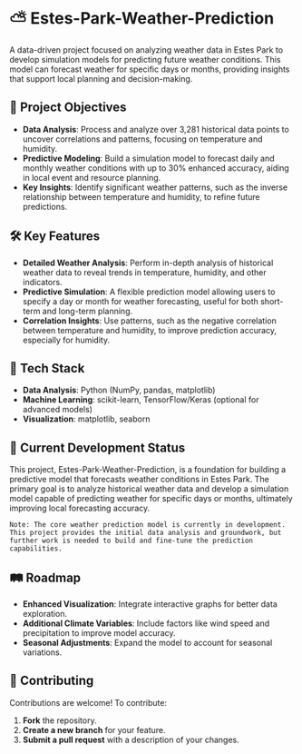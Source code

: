 # ⛅ Estes-Park-Weather-Prediction

A data-driven project focused on analyzing weather data in Estes Park to develop simulation models for predicting future weather conditions. This model can forecast weather for specific days or months, providing insights that support local planning and decision-making.

## 🎯 Project Objectives

- **Data Analysis**: Process and analyze over 3,281 historical data points to uncover correlations and patterns, focusing on temperature and humidity.
- **Predictive Modeling**: Build a simulation model to forecast daily and monthly weather conditions with up to 30% enhanced accuracy, aiding in local event and resource planning.
- **Key Insights**: Identify significant weather patterns, such as the inverse relationship between temperature and humidity, to refine future predictions.

## 🛠️ Key Features

- **Detailed Weather Analysis**: Perform in-depth analysis of historical weather data to reveal trends in temperature, humidity, and other indicators.
- **Predictive Simulation**: A flexible prediction model allowing users to specify a day or month for weather forecasting, useful for both short-term and long-term planning.
- **Correlation Insights**: Use patterns, such as the negative correlation between temperature and humidity, to improve prediction accuracy, especially for humidity.

## 🔧 Tech Stack

- **Data Analysis**: Python (NumPy, pandas, matplotlib)
- **Machine Learning**: scikit-learn, TensorFlow/Keras (optional for advanced models)
- **Visualization**: matplotlib, seaborn

## 🚀 Current Development Status

This project, Estes-Park-Weather-Prediction, is a foundation for building a predictive model that forecasts weather conditions in Estes Park. The primary goal is to analyze historical weather data and develop a simulation model capable of predicting weather for specific days or months, ultimately improving local forecasting accuracy.

`Note: The core weather prediction model is currently in development. This project provides the initial data analysis and groundwork, but further work is needed to build and fine-tune the prediction capabilities.`


## 🛤️ Roadmap

- **Enhanced Visualization**: Integrate interactive graphs for better data exploration.
- **Additional Climate Variables**: Include factors like wind speed and precipitation to improve model accuracy.
- **Seasonal Adjustments**: Expand the model to account for seasonal variations.

## 🤝 Contributing

Contributions are welcome! To contribute:

1. **Fork** the repository.
2. **Create a new branch** for your feature.
3. **Submit a pull request** with a description of your changes.

